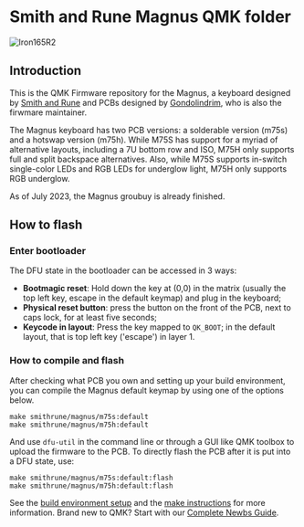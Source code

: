 # Smith and Rune Magnus QMK folder

![Iron165R2](https://i.imgur.com/jPamxKu.jpg)

## Introduction

This is the QMK Firmware repository for the Magnus, a keyboard designed by [Smith and Rune](https://smithrune.com/) and PCBs designed by [Gondolindrim](http://github.com/Gondolindrim), who is also the firwmare maintainer.

The Magnus keyboard has two PCB versions: a solderable version (m75s) and a hotswap version (m75h). While M75S has support for a myriad of alternative layouts, including a 7U bottom row and ISO, M75H only supports full and split backspace alternatives. Also, while M75S supports in-switch single-color LEDs and RGB LEDs for underglow light, M75H only supports RGB underglow.

As of July 2023, the Magnus groubuy is already finished.

## How to flash

### Enter bootloader

The DFU state in the bootloader can be accessed in 3 ways:

* **Bootmagic reset**: Hold down the key at (0,0) in the matrix (usually the top left key, escape in the default keymap) and plug in the keyboard;
* **Physical reset button**: press the button on the front of the PCB, next to caps lock, for at least five seconds;
* **Keycode in layout**: Press the key mapped to `QK_BOOT`; in the default layout, that is top left key ('escape') in layer 1.

### How to compile and flash

After checking what PCB you own and setting up your build environment, you can compile the Magnus default keymap by using one of the options below.

    make smithrune/magnus/m75s:default
    make smithrune/magnus/m75h:default

And use `dfu-util` in the command line or through a GUI like QMK toolbox to upload the firmware to the PCB. To directly flash the PCB after it is put into a DFU state, use:

    make smithrune/magnus/m75s:default:flash
    make smithrune/magnus/m75h:default:flash

See the [build environment setup](https://docs.qmk.fm/#/getting_started_build_tools) and the [make instructions](https://docs.qmk.fm/#/getting_started_make_guide) for more information. Brand new to QMK? Start with our [Complete Newbs Guide](https://docs.qmk.fm/#/newbs).
